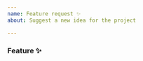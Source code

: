 ```yaml
---
name: Feature request ✨
about: Suggest a new idea for the project

---
```


<!-- Please search existing issues to avoid creating duplicates. -->

### Feature ✨
<!-- Clear and concise description of the feature proposal. -->


<!-- Why do we need this? Please explain the motivation, how it will be used, etc. -->
<!-- Optionally think about how this could be added. Can you add it and submit a PR? -->
